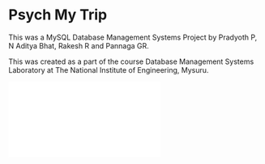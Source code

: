 # Psych My Trip

This was a MySQL Database Management Systems Project by Pradyoth P, N Aditya Bhat, Rakesh R and Pannaga GR.

This was created as a part of the course Database Management Systems Laboratory at The National Institute of Engineering, Mysuru.

<embed src="psychmytrip/PSYCH MY TRIP_Presentation.pdf" type="application/pdf">


